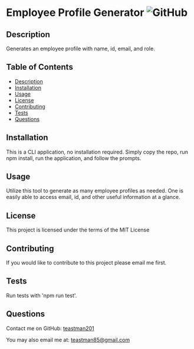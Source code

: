 # Employee Profile Generator ![GitHub](https://img.shields.io/github/license/teastman201/Employee-Profile-Generator?style=for-the-badge)
  
## Description
Generates an employee profile with name, id, email, and role.        
  
## Table of Contents
* [Description](#description)
* [Installation](#installation)
* [Usage](#usage)
* [License](#license)
* [Contributing](#contributing)
* [Tests](#tests)
* [Questions](#questions)       
  
## Installation
This is a CLI application, no installation required. Simply copy the repo, run npm install, run the application, and follow the prompts.
  
## Usage
Utilize this tool to generate as many employee profiles as needed. One is easily able to access email, id, and other useful information at a glance.
  
## License
This project is licensed under the terms of the MIT License
  
## Contributing
If you would like to contribute to this project please email me first.        
  
## Tests
Run tests with 'npm run test'.
  
## Questions
Contact me on GitHub:
[teastman201](https://github.com/teastman201)
  
You may also email me at:
teastman85@gmail.com
